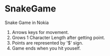 # SnakeGame
Snake Game in Nokia

1) Arrows keys for movement.
2) Grows 1 Character Length after getting point.
3) Points are represented by '$' sign.
4) Game ends when you hit youself.
